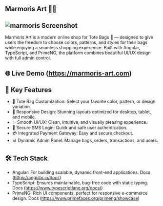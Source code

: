 

## Marmoris Art 👜🎨
![marmoris Screenshot](./public/assets/images/shot.png)
---
Marmoris Art is a modern online shop for Tote Bags 👜 — designed to give users the freedom to choose colors, patterns, and styles for their bags while enjoying a seamless shopping experience. Built with Angular, TypeScript, and PrimeNG, the platform combines beautiful UI/UX design with full admin control.

## 🌐 Live Demo (https://marmoris-art.com)


## 🌟 Key Features
* 👜 Tote Bag Customization: Select your favorite color, pattern, or design variation.
* 📱 Responsive Design: Stunning layouts optimized for desktop, tablet, and mobile.
* ✨ Smooth UI/UX: Clean, intuitive, and visually pleasing experience.
* 🔑 Secure SMS Login: Quick and safe user authentication.
* 💳 Integrated Payment Gateway: Easy and secure checkout.
* 📊 Dynamic Admin Panel: Manage bags, orders, transactions, and users.

##  🛠 Tech Stack
* Angular: For building scalable, dynamic front-end applications. Docs (https://angular.io/docs)
* TypeScript: Ensures maintainable, bug-free code with static typing. Docs (https://www.typescriptlang.org/docs/)
* PrimeNG: Rich UI components, perfect for responsive e-commerce design. Docs (https://www.primefaces.org/primeng/showcase)
    

